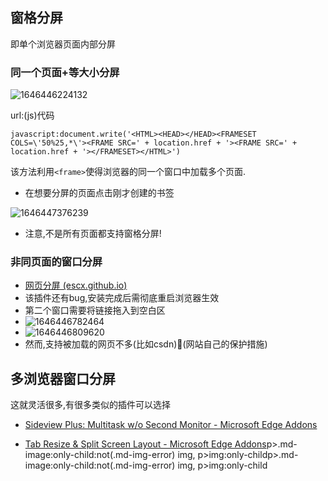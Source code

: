 ## 窗格分屏

即单个浏览器页面内部分屏

### 同一个页面+等大小分屏

![1646446224132](https://s2.loli.net/2022/03/05/PRxMnLYVXeJ9f3D.png)

url:(js)代码

`javascript:document.write('<HTML><HEAD></HEAD><FRAMESET COLS=\'50%25,*\'><FRAME SRC=' + location.href + '><FRAME SRC=' + location.href + '></FRAMESET></HTML>')`

该方法利用`<frame>`使得浏览器的同一个窗口中加载多个页面.

* 在想要分屏的页面点击刚才创建的书签

![1646447376239](https://s2.loli.net/2022/03/05/nbDKjCAcQiMZT9B.png)

- 注意,不是所有页面都支持窗格分屏!

### 非同页面的窗口分屏

* [网页分屏 (escx.github.io)](https://escx.github.io/split-view/)
* 该插件还有bug,安装完成后需彻底重启浏览器生效
* 第二个窗口需要将链接拖入到空白区
* ![1646446782464](https://s2.loli.net/2022/03/05/QjBlzVSREFLyW2O.png)
* ![1646446809620](https://s2.loli.net/2022/03/05/o1TMcnpVXxN5SeC.png)
* 然而,支持被加载的网页不多(比如csdn)🤣(网站自己的保护措施)

## 多浏览器窗口分屏

这就灵活很多,有很多类似的插件可以选择

* [Sideview Plus: Multitask w/o Second Monitor - Microsoft Edge Addons](https://microsoftedge.microsoft.com/addons/detail/sideview-plus-multitask-/ngocckbdkjpgidpachimbiaphcgjgoaa)

* [Tab Resize &amp; Split Screen Layout - Microsoft Edge Addons](https://microsoftedge.microsoft.com/addons/detail/tab-resize-split-screen/dccdgeogmfolganejcaibfllofemfdbi)p>.md-image:only-child:not(.md-img-error) img, p>img:only-childp>.md-image:only-child:not(.md-img-error) img, p>img:only-child
